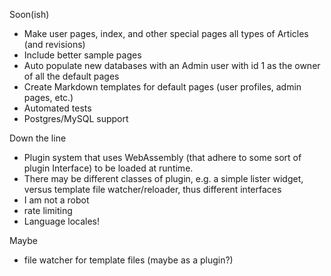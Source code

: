 Soon(ish)
- Make user pages, index, and other special pages all types of Articles (and revisions)
- Include better sample pages
- Auto populate new databases with an Admin user with id 1 as the owner of all the default pages
- Create Markdown templates for default pages (user profiles, admin pages, etc.)
- Automated tests 
- Postgres/MySQL support

Down the line
- Plugin system that uses WebAssembly (that adhere to some sort of plugin Interface) to be loaded at runtime.
- There may be different classes of plugin, e.g. a simple lister widget, versus template file watcher/reloader, thus different interfaces
- I am not a robot
- rate limiting
- Language locales!

Maybe
- file watcher for template files (maybe as a plugin?)

